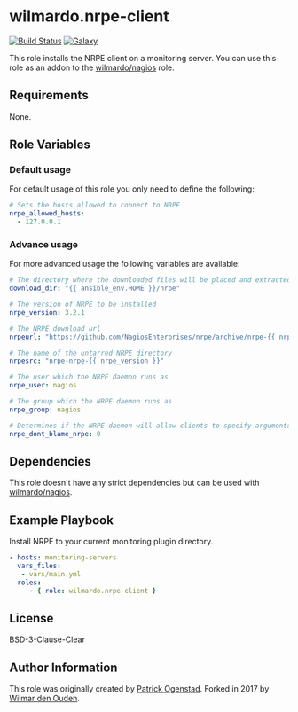 # wilmardo.nrpe-client

[![Build Status](https://travis-ci.org/wilmardo/ansible-role-nrpe-client.svg?branch=master)](https://travis-ci.org/wilmardo/ansible-role-nrpe-client)
[![Galaxy](https://img.shields.io/badge/galaxy-wilmardo.nrpe--client-blue.svg)](https://galaxy.ansible.com/wilmardo/nrpe-client/)

This role installs the NRPE client on a monitoring server. You can use this role as an addon to the [wilmardo/nagios](https://galaxy.ansible.com/wilmardo/nagios/) role.

## Requirements

None.

## Role Variables

### Default usage

For default usage of this role you only need to define the following:
```yaml
# Sets the hosts allowed to connect to NRPE
nrpe_allowed_hosts:
  - 127.0.0.1
```

### Advance usage

For more advanced usage the following variables are available:
```yaml
# The directory where the downloaded files will be placed and extracted.
download_dir: "{{ ansible_env.HOME }}/nrpe"

# The version of NRPE to be installed
nrpe_version: 3.2.1

# The NRPE download url
nrpeurl: "https://github.com/NagiosEnterprises/nrpe/archive/nrpe-{{ nrpe_version }}.tar.gz"

# The name of the untarred NRPE directory
nrpesrc: "nrpe-nrpe-{{ nrpe_version }}"

# The user which the NRPE daemon runs as
nrpe_user: nagios

# The group which the NRPE daemon runs as
nrpe_group: nagios

# Determines if the NRPE daemon will allow clients to specify arguments to commands that are executed. Change to 1 to enable
nrpe_dont_blame_nrpe: 0
```

## Dependencies

This role doesn't have any strict dependencies but can be used with [wilmardo/nagios](https://galaxy.ansible.com/wilmardo/nagios/).

## Example Playbook

Install NRPE to your current monitoring plugin directory.
```yaml
- hosts: monitoring-servers
  vars_files:
   - vars/main.yml    
  roles:
     - { role: wilmardo.nrpe-client }
```

## License

BSD-3-Clause-Clear

## Author Information

This role was originally created by [Patrick Ogenstad](http://networklore.com).
Forked in 2017 by [Wilmar den Ouden](https://wilmardenouden.nl).
